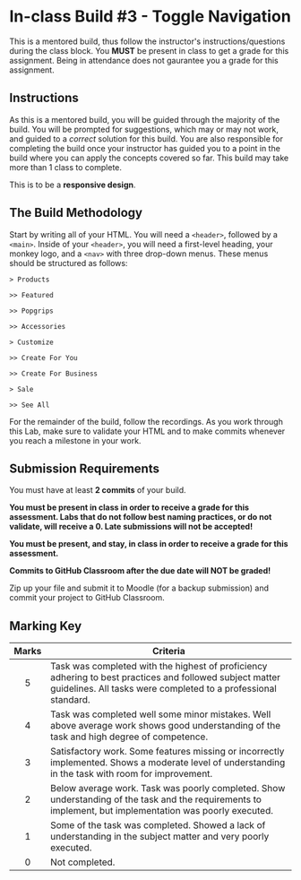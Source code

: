 # In-class Build #3 - Toggle Navigation
This is a mentored build, thus follow the instructor's instructions/questions during the class block. You **MUST** be present in class to get a grade for this assignment. Being in attendance does not gaurantee you a grade for this assignment.

## Instructions
As this is a mentored build, you will be guided through the majority of the build. You will be prompted for suggestions, which may or may not work, and guided to a _correct_ solution for this build. You are also responsible for completing the build once your instructor has guided you to a point in the build where you can apply the concepts covered so far. This build may take more than 1 class to complete.

This is to be a **responsive design**.

## The Build Methodology
Start by writing all of your HTML. You will need a `<header>`, followed by a `<main>`. Inside of your `<header>`, you will need a first-level heading, your monkey logo, and a `<nav>` with three drop-down menus. These menus should be structured as follows: 

	> Products

	>> Featured

	>> Popgrips

	>> Accessories

	> Customize

	>> Create For You

	>> Create For Business

	> Sale

	>> See All 

For the remainder of the build, follow the recordings. As you work through this Lab, make sure to validate your HTML and to make commits whenever you reach a milestone in your work. 

## Submission Requirements
You must have at least **2 commits** of your build.

**You must be present in class in order to receive a grade for this assessment.  Labs that do not follow best naming practices, or do not validate, will receive a 0. Late submissions will not be accepted!**

**You must be present, and stay, in class in order to receive a grade for this assessment.**

**Commits to GitHub Classroom after the due date will NOT be graded!**

Zip up your file and submit it to Moodle (for a backup submission) and commit your project to GitHub Classroom.

## Marking Key
| **Marks** | **Criteria** |
| :---: |--------------|
| 5 | Task was completed with the highest of proficiency adhering to best practices and followed subject matter  guidelines. All tasks were completed to a professional standard. |
| 4 | Task was completed well some minor mistakes. Well above average work shows good understanding of the task and high degree of competence. |
| 3 | Satisfactory work. Some features missing or incorrectly implemented. Shows a moderate level of understanding in the task with room for improvement. |
| 2 | Below average work. Task was poorly completed. Show understanding of the task and the requirements to implement, but implementation was poorly executed. |
| 1 | Some of the task was completed. Showed a lack of understanding in the subject matter and very poorly executed. |
| 0 | Not completed. |

